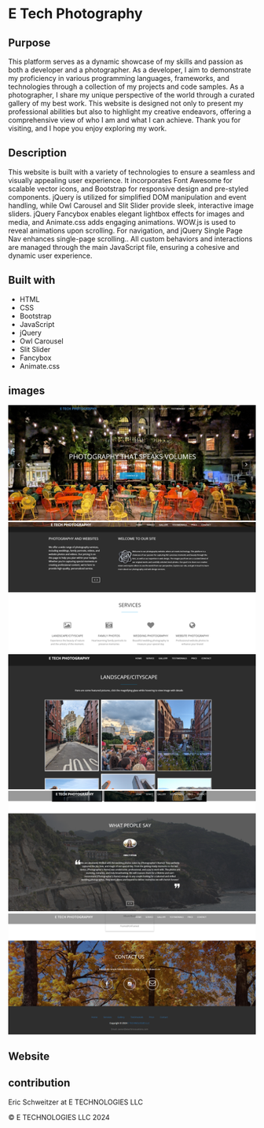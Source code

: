 # E Tech Photography

## Purpose
This platform serves as a dynamic showcase of my skills and passion as both a developer and a photographer. As a developer, I aim to demonstrate my proficiency in various programming languages, frameworks, and technologies through a collection of my projects and code samples. As a photographer, I share my unique perspective of the world through a curated gallery of my best work. This website is designed not only to present my professional abilities but also to highlight my creative endeavors, offering a comprehensive view of who I am and what I can achieve. Thank you for visiting, and I hope you enjoy exploring my work.



## Description

This website is built with a variety of technologies to ensure a seamless and visually appealing user experience. It incorporates Font Awesome for scalable vector icons, and Bootstrap for responsive design and pre-styled components. jQuery is utilized for simplified DOM manipulation and event handling, while Owl Carousel and Slit Slider provide sleek, interactive image sliders. jQuery Fancybox enables elegant lightbox effects for images and media, and Animate.css adds engaging animations. WOW.js is used to reveal animations upon scrolling. For navigation, and jQuery Single Page Nav enhances single-page scrolling.. All custom behaviors and interactions are managed through the main JavaScript file, ensuring a cohesive and dynamic user experience.

## Built with

* HTML
* CSS
* Bootstrap
* JavaScript
* jQuery
* Owl Carousel
* Slit Slider
* Fancybox 
* Animate.css


## images

![](/img/readmeScreenshots/Screenshot%202024-06-24%20104313.png)
![](/img/readmeScreenshots/Screenshot%202024-06-24%20104355.png)
![](/img/readmeScreenshots/Screenshot%202024-06-24%20104427.png)
![](/img/readmeScreenshots/Screenshot%202024-06-24%20104453.png)
![](/img/readmeScreenshots/Screenshot%202024-06-24%20104523.png)


## Website
  

## contribution
Eric Schweitzer at E TECHNOLOGIES LLC

&copy; E TECHNOLOGIES LLC 2024










